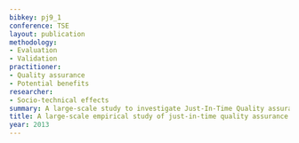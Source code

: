 ```yaml
---
bibkey: pj9_1
conference: TSE
layout: publication
methodology:
- Evaluation
- Validation
practitioner:
- Quality assurance
- Potential benefits
researcher:
- Socio-technical effects
summary: A large-scale study to investigate Just-In-Time Quality assurance
title: A large-scale empirical study of just-in-time quality assurance
year: 2013
---
```

